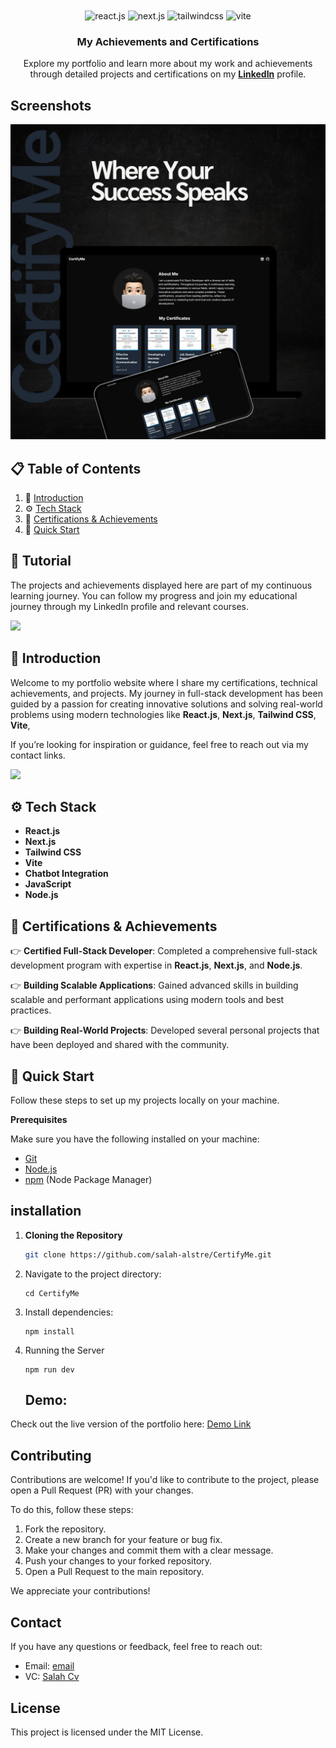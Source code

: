 <div align="center">
  <br />
    <a href="https://www.linkedin.com/in/salah-alstre-8aba5a322/" target="_blank">
    </a>
  <br />

  <div>
    <img src="https://img.shields.io/badge/-React_JS-black?style=for-the-badge&logoColor=white&logo=react&color=61DAFB" alt="react.js" />
    <img src="https://img.shields.io/badge/-Next_JS-black?style=for-the-badge&logoColor=white&logo=next.js&color=000000" alt="next.js" />
    <img src="https://img.shields.io/badge/-Tailwind_CSS-black?style=for-the-badge&logoColor=white&logo=tailwindcss&color=06B6D4" alt="tailwindcss" />
    <img src="https://img.shields.io/badge/-Vite-black?style=for-the-badge&logoColor=white&logo=vite&color=646CFF" alt="vite" />
  </div>

  <h3 align="center">My Achievements and Certifications</h3>

   <div align="center">
     Explore my portfolio and learn more about my work and achievements through detailed projects and certifications on my <a href="https://www.linkedin.com/in/your-profile-link" target="_blank"><b>LinkedIn</b></a> profile.
    </div>
</div>


## Screenshots
![Image](https://github.com/salah-alstre/CertifyMe/blob/main/public/CertifyMe.png)



## 📋 <a name="table">Table of Contents</a>

1. 🤖 [Introduction](#introduction)
2. ⚙️ [Tech Stack](#tech-stack)
3. 🔋 [Certifications & Achievements](#certifications)
4. 🤸 [Quick Start](#quick-start)


## 🚨 Tutorial

The projects and achievements displayed here are part of my continuous learning journey. You can follow my progress and join my educational journey through my LinkedIn profile and relevant courses.

<a href="https://www.youtube.com/@yourchannel" target="_blank"><img src="https://link-to-your-thumbnail-image" /></a>

## <a name="introduction">🤖 Introduction</a>

Welcome to my portfolio website where I share my certifications, technical achievements, and projects. My journey in full-stack development has been guided by a passion for creating innovative solutions and solving real-world problems using modern technologies like **React.js**, **Next.js**, **Tailwind CSS**, **Vite**,

If you’re looking for inspiration or guidance, feel free to reach out via my contact links.

<a href="https://discord.com/invite/your-discord-link" target="_blank"><img src="https://link-to-discord-icon" /></a>

## <a name="tech-stack">⚙️ Tech Stack</a>

- **React.js**
- **Next.js**
- **Tailwind CSS**
- **Vite**
- **Chatbot Integration**
- **JavaScript**
- **Node.js**

## <a name="certifications">🔋 Certifications & Achievements</a>

👉 **Certified Full-Stack Developer**: Completed a comprehensive full-stack development program with expertise in **React.js**, **Next.js**, and **Node.js**.

👉 **Building Scalable Applications**: Gained advanced skills in building scalable and performant applications using modern tools and best practices.

👉 **Building Real-World Projects**: Developed several personal projects that have been deployed and shared with the community.

## <a name="quick-start">🤸 Quick Start</a>

Follow these steps to set up my projects locally on your machine.

**Prerequisites**

Make sure you have the following installed on your machine:

- [Git](https://git-scm.com/)
- [Node.js](https://nodejs.org/en)
- [npm](https://www.npmjs.com/) (Node Package Manager)

  
 ## installation


1. **Cloning the Repository**

   ```bash
   git clone https://github.com/salah-alstre/CertifyMe.git

2. Navigate to the project directory:

       cd CertifyMe

4. Install dependencies:

       npm install

5. Running the Server


       npm run dev



   ## Demo:
Check out the live version of the portfolio here: [Demo Link](https://devr-profile.vercel.app/)


## Contributing

Contributions are welcome! If you'd like to contribute to the project, please open a Pull Request (PR) with your changes. 

To do this, follow these steps:

1. Fork the repository.
2. Create a new branch for your feature or bug fix.
3. Make your changes and commit them with a clear message.
4. Push your changes to your forked repository.
5. Open a Pull Request to the main repository.

We appreciate your contributions!



## Contact
If you have any questions or feedback, feel free to reach out:

- Email: [email](mailto:error.salah59@gmail.com)
- VC:    [ Salah Cv ](https://salahcv.site/)

## License
This project is licensed under the MIT License.

